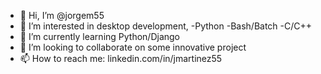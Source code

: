 - 👋 Hi, I’m @jorgem55
- 👀 I’m interested in desktop development, -Python -Bash/Batch -C/C++
- 🌱 I’m currently learning Python/Django
- 💞️ I’m looking to collaborate on some innovative project
- 📫 How to reach me: linkedin.com/in/jmartinez55

<!---
jorgem55/jorgem55 is a ✨ special ✨ repository because its `README.md` (this file) appears on your GitHub profile.
You can click the Preview link to take a look at your changes.
--->
